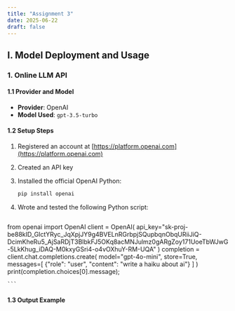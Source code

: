 ```yaml
---
title: "Assignment 3"
date: 2025-06-22
draft: false
---
```


## I. Model Deployment and Usage

### 1. Online LLM API

#### 1.1 Provider and Model

- **Provider**: OpenAI  
- **Model Used**: `gpt-3.5-turbo`

#### 1.2 Setup Steps

1. Registered an account at [https://platform.openai.com](https://platform.openai.com)  
2. Created an API key  
3. Installed the official OpenAI Python:

    ```bash
    pip install openai
    ```
4. Wrote and tested the following Python script:

    ```python
 from openai import OpenAI
 client = OpenAI(
  api_key="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"
 )
 completion = client.chat.completions.create(
  model="gpt-4o-mini",
  store=True,
  messages=[
    {"role": "user", "content": "write a haiku about ai"}
  ]
 )
 print(completion.choices[0].message);

    ```

#### 1.3 Output Example
